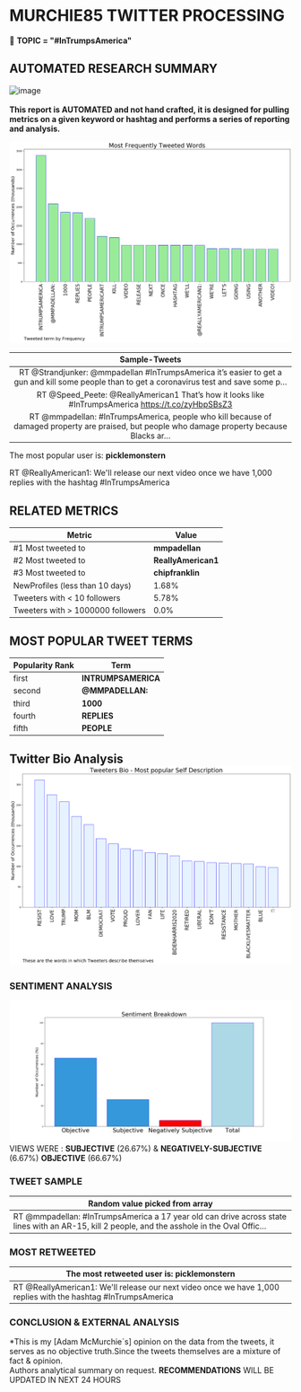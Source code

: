 # MURCHIE85 TWITTER PROCESSING 
&#x1F34E; **TOPIC = "#InTrumpsAmerica"**

## AUTOMATED RESEARCH SUMMARY

![image](https://marketingplatform.google.com/about/static/images/gmp/analytics-smb-benefit.jpg)
<br></br>
<b> This report is AUTOMATED and not hand crafted, it is designed for pulling metrics on a given keyword or hashtag and performs a series of reporting and analysis.</b>



![image](TWEETS.png)



|                **Sample-Tweets**        |
| :-------------: |
| RT @Strandjunker: @mmpadellan #InTrumpsAmerica it’s easier to get a gun and kill some people than to get a coronavirus test and save some p… |
| RT @Speed_Peete: @ReallyAmerican1 That’s how it looks like #InTrumpsAmerica https://t.co/zyHbpSBsZ3 |
| RT @mmpadellan: #InTrumpsAmerica, people who kill because of damaged property are praised, but people who damage property because Blacks ar… |

The most popular user is: **picklemonstern**
<div class="alert alert-block alert-danger"> RT @ReallyAmerican1: We'll release our next video once we have 1,000 replies with the hashtag #InTrumpsAmerica</div>

## RELATED METRICS<br>
| Metric | Value |
| ------------- | ------------- |
| #1 Most tweeted to  | **mmpadellan** |
| #2 Most tweeted to  | **ReallyAmerican1** |
| #3 Most tweeted to  | **chipfranklin** |
| NewProfiles (less than 10 days) | 1.68%  |
| Tweeters with < 10 followers  | 5.78%|
| Tweeters with > 1000000 followers  | 0.0%  |



## MOST POPULAR TWEET TERMS 


| Popularity Rank  | Term |
| ------------- | ------------- |
| first  | **INTRUMPSAMERICA**  |
| second  | **@MMPADELLAN:**  |
| third  | **1000** |
| fourth  | **REPLIES**  |
| fifth  | **PEOPLE**  |


## Twitter Bio Analysis![image](BIO.png)
### SENTIMENT ANALYSIS
![image](sentiment.png)
VIEWS WERE : **SUBJECTIVE**  (26.67%) & **NEGATIVELY-SUBJECTIVE** (6.67%) **OBJECTIVE** (66.67%)

### TWEET SAMPLE 
| Random value picked from array |
| ------------- |
|RT @mmpadellan: #InTrumpsAmerica a 17 year old can drive across state lines with an AR-15, kill 2 people, and the asshole in the Oval Offic… |

### MOST RETWEETED 

| The most retweeted user is: **picklemonstern**  |
| ------------- |
| RT @ReallyAmerican1: We'll release our next video once we have 1,000 replies with the hashtag #InTrumpsAmerica |

### CONCLUSION & EXTERNAL ANALYSIS

*This is my [Adam McMurchie`s] opinion on the data from the tweets, it serves as no objective truth.Since the tweets themselves are a mixture of fact & opinion.<br>
Authors analytical summary on request.
**RECOMMENDATIONS** WILL BE UPDATED IN NEXT  24 HOURS <br>